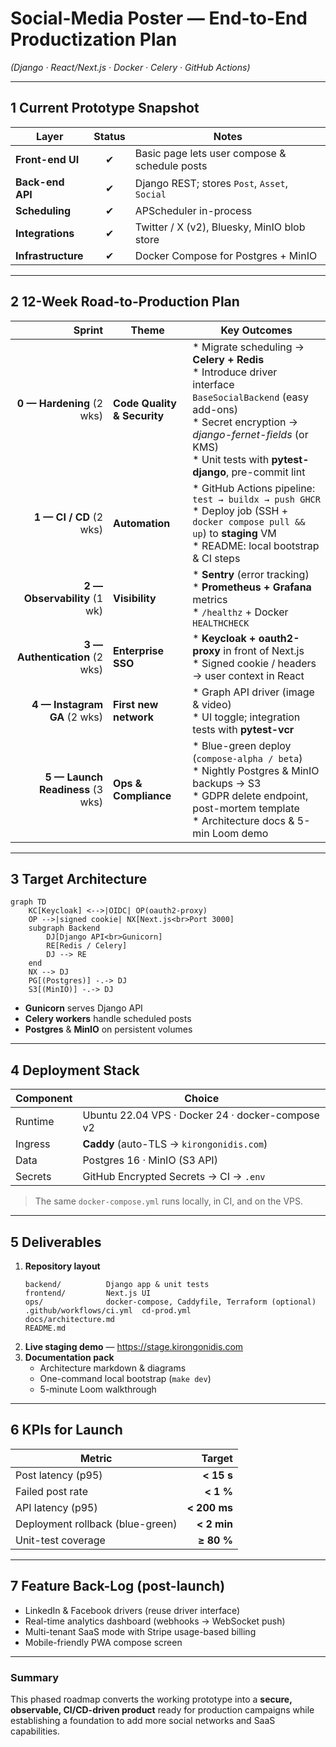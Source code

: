 # Social-Media Poster — End-to-End Productization Plan  

*(Django · React/Next.js · Docker · Celery · GitHub Actions)*

---

## 1  Current Prototype Snapshot
| Layer              | Status | Notes                                         |
| ------------------ | :----: | --------------------------------------------- |
| **Front-end UI**   |   ✔    | Basic page lets user compose & schedule posts |
| **Back-end API**   |   ✔    | Django REST; stores `Post`, `Asset`, `Social` |
| **Scheduling**     |   ✔    | APScheduler in-process                        |
| **Integrations**   |   ✔    | Twitter / X (v2), Bluesky, MinIO blob store   |
| **Infrastructure** |   ✔    | Docker Compose for Postgres + MinIO           |

---

## 2  12-Week Road-to-Production Plan

|                           Sprint | Theme                       | Key Outcomes                                                                                                                                                                                                                  |
| -------------------------------: | --------------------------- | ----------------------------------------------------------------------------------------------------------------------------------------------------------------------------------------------------------------------------- |
|        **0 — Hardening** (2 wks) | **Code Quality & Security** | * Migrate scheduling → **Celery + Redis**<br>* Introduce driver interface `BaseSocialBackend` (easy add-ons)<br>* Secret encryption → *django-fernet-fields* (or KMS)<br>* Unit tests with **pytest-django**, pre-commit lint |
|          **1 — CI / CD** (2 wks) | **Automation**              | * GitHub Actions pipeline: `test → buildx → push GHCR`<br>* Deploy job (SSH + `docker compose pull && up`) to **staging** VM<br>* README: local bootstrap & CI steps                                                          |
|     **2 — Observability** (1 wk) | **Visibility**              | * **Sentry** (error tracking)<br>* **Prometheus + Grafana** metrics<br>* `/healthz` + Docker `HEALTHCHECK`                                                                                                                    |
|   **3 — Authentication** (2 wks) | **Enterprise SSO**          | * **Keycloak + oauth2-proxy** in front of Next.js<br>* Signed cookie / headers → user context in React                                                                                                                        |
|     **4 — Instagram GA** (2 wks) | **First new network**       | * Graph API driver (image & video)<br>* UI toggle; integration tests with **pytest-vcr**                                                                                                                                      |
| **5 — Launch Readiness** (3 wks) | **Ops & Compliance**        | * Blue-green deploy (`compose-alpha / beta`)<br>* Nightly Postgres & MinIO backups → S3<br>* GDPR delete endpoint, post-mortem template<br>* Architecture docs & 5-min Loom demo                                              |

---

## 3  Target Architecture

```mermaid
graph TD
    KC[Keycloak] <-->|OIDC| OP(oauth2-proxy)
    OP -->|signed cookie| NX[Next.js<br>Port 3000]
    subgraph Backend
        DJ[Django API<br>Gunicorn]
        RE[Redis / Celery]
        DJ --> RE
    end
    NX --> DJ
    PG[(Postgres)] -.-> DJ
    S3[(MinIO)] -.-> DJ
```

* **Gunicorn** serves Django API  
* **Celery workers** handle scheduled posts  
* **Postgres** & **MinIO** on persistent volumes  

---

## 4  Deployment Stack

| Component | Choice                                           |
| --------- | ------------------------------------------------ |
| Runtime   | Ubuntu 22.04 VPS · Docker 24 · docker-compose v2 |
| Ingress   | **Caddy** (auto-TLS → `kirongonidis.com`)        |
| Data      | Postgres 16 · MinIO (S3 API)                     |
| Secrets   | GitHub Encrypted Secrets → CI → `.env`           |

> The same `docker-compose.yml` runs locally, in CI, and on the VPS.

---

## 5  Deliverables

1. **Repository layout**
   ```
   backend/          Django app & unit tests
   frontend/         Next.js UI
   ops/              docker-compose, Caddyfile, Terraform (optional)
   .github/workflows/ci.yml  cd-prod.yml
   docs/architecture.md
   README.md
   ```
2. **Live staging demo** — <https://stage.kirongonidis.com>
3. **Documentation pack**
   * Architecture markdown & diagrams
   * One-command local bootstrap (`make dev`)
   * 5-minute Loom walkthrough

---

## 6  KPIs for Launch

| Metric                           |       Target |
| -------------------------------- | -----------: |
| Post latency (p95)               |   **< 15 s** |
| Failed post rate                 |    **< 1 %** |
| API latency (p95)                | **< 200 ms** |
| Deployment rollback (blue-green) |  **< 2 min** |
| Unit-test coverage               |   **≥ 80 %** |

---

## 7  Feature Back-Log (post-launch)

* LinkedIn & Facebook drivers (reuse driver interface)  
* Real-time analytics dashboard (webhooks → WebSocket push)  
* Multi-tenant SaaS mode with Stripe usage-based billing  
* Mobile-friendly PWA compose screen  

---

### Summary

This phased roadmap converts the working prototype into a **secure, observable, CI/CD-driven product** ready for production campaigns while establishing a foundation to add more social networks and SaaS capabilities.